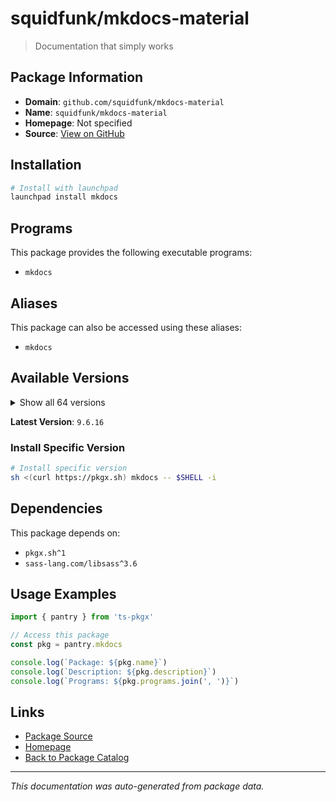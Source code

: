 # squidfunk/mkdocs-material

> Documentation that simply works

## Package Information

- **Domain**: `github.com/squidfunk/mkdocs-material`
- **Name**: `squidfunk/mkdocs-material`
- **Homepage**: Not specified
- **Source**: [View on GitHub](https://github.com/pkgxdev/pantry/tree/main/projects/github.com/squidfunk/mkdocs-material/package.yml)

## Installation

```bash
# Install with launchpad
launchpad install mkdocs
```

## Programs

This package provides the following executable programs:

- `mkdocs`

## Aliases

This package can also be accessed using these aliases:

- `mkdocs`

## Available Versions

<details>
<summary>Show all 64 versions</summary>

- `9.6.16`, `9.6.15`, `9.6.14`, `9.6.13`, `9.6.12`
- `9.6.11`, `9.6.10`, `9.6.9`, `9.6.8`, `9.6.7`
- `9.6.6`, `9.6.5`, `9.6.4`, `9.6.3`, `9.6.2`
- `9.6.1`, `9.6.0`, `9.5.50`, `9.5.49`, `9.5.48`
- `9.5.47`, `9.5.46`, `9.5.45`, `9.5.44`, `9.5.43`
- `9.5.42`, `9.5.41`, `9.5.40`, `9.5.39`, `9.5.38`
- `9.5.37`, `9.5.36`, `9.5.35`, `9.5.34`, `9.5.33`
- `9.5.32`, `9.5.31`, `9.5.30`, `9.5.29`, `9.5.28`
- `9.5.27`, `9.5.26`, `9.5.25`, `9.5.24`, `9.5.23`
- `9.5.22`, `9.5.21`, `9.5.20`, `9.5.19`, `9.5.18`
- `9.5.17`, `9.5.16`, `9.5.15`, `9.5.14`, `9.5.13`
- `9.5.12`, `9.5.11`, `9.5.10`, `9.5.9`, `9.5.8`
- `9.5.7`, `9.5.6`, `9.5.5`, `9.5.4`

</details>

**Latest Version**: `9.6.16`

### Install Specific Version

```bash
# Install specific version
sh <(curl https://pkgx.sh) mkdocs -- $SHELL -i
```

## Dependencies

This package depends on:

- `pkgx.sh^1`
- `sass-lang.com/libsass^3.6`

## Usage Examples

```typescript
import { pantry } from 'ts-pkgx'

// Access this package
const pkg = pantry.mkdocs

console.log(`Package: ${pkg.name}`)
console.log(`Description: ${pkg.description}`)
console.log(`Programs: ${pkg.programs.join(', ')}`)
```

## Links

- [Package Source](https://github.com/pkgxdev/pantry/tree/main/projects/github.com/squidfunk/mkdocs-material/package.yml)
- [Homepage](#)
- [Back to Package Catalog](../../../package-catalog.md)

---

*This documentation was auto-generated from package data.*
